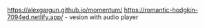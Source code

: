 https://alexgargun.github.io/momentum/
https://romantic-hodgkin-7094ed.netlify.app/ - vesion with audio player
